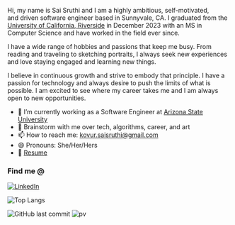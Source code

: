 Hi, my name is Sai Sruthi and I am a highly ambitious, self-motivated, and driven software engineer based in Sunnyvale, CA. I graduated from the [University of California, Riverside](https://www.ucr.edu/) in December 2023 with an MS in Computer Science and have worked in the field ever since. 

I have a wide range of hobbies and passions that keep me busy. From reading and traveling to sketching portraits, I always seek new experiences and love staying engaged and learning new things.

I believe in continuous growth and strive to embody that principle. I have a passion for technology and always desire to push the limits of what is possible. I am excited to see where my career takes me and I am always open to new opportunities.

- 🔭 I’m currently working as a Software Engineer at [Arizona State University](https://www.asu.edu/)
- 💬 Brainstorm with me over tech, algorithms, career, and art
- 📫 How to reach me: kovur.saisruthi@gmail.com
- 😄 Pronouns: She/Her/Hers
- 📝 [Resume](https://drive.google.com/file/d/1103S2MZL6A-EfemEEswuYWSFOBD6lk5K/view?usp=drive_link)


<h3>Find me @</h3>
<p> <a href="https://www.linkedin.com/in/sruthikovur/" target="_blank"><img alt="LinkedIn" src="https://img.shields.io/badge/linkedin-%230077B5.svg?&style=for-the-badge&logo=linkedin&logoColor=white" /></a>
</p>


![Top Langs](https://github-readme-stats.vercel.app/api/top-langs/?username=saisruthi-kovur&hide=TeX&layout=compact)


![GitHub last commit](https://img.shields.io/github/last-commit/saisruthi-kovur/saisruthi-kovur)
![pv](https://pageview.vercel.app/?github_user=saisruthi-kovur)
